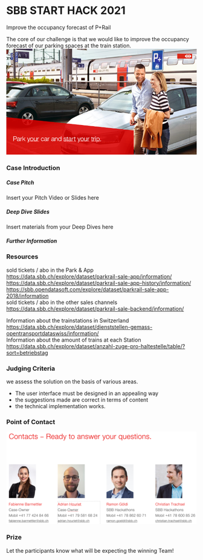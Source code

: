 # SBB START HACK 2021

Improve the occupancy forecast of P+Rail

The core of our challenge is that we would like to improve the occupancy forecast of our parking spaces at the train station.
![Pitch](pitch.png "Title") 

### Case Introduction

##### Case Pitch

Insert your Pitch Video or Slides here

##### Deep Dive Slides

Insert materials from your Deep Dives here

##### Further Information

### Resources
sold tickets / abo in the Park & App
https://data.sbb.ch/explore/dataset/parkrail-sale-app/information/ \
https://data.sbb.ch/explore/dataset/parkrail-sale-app-history/information/ \
https://sbb.opendatasoft.com/explore/dataset/parkrail-sale-app-2018/information \
sold tickets / abo in the other sales channels\
https://data.sbb.ch/explore/dataset/parkrail-sale-backend/information/

Information about the trainstations in Switzerland https://data.sbb.ch/explore/dataset/dienststellen-gemass-opentransportdataswiss/information/ \
Information about the amount of trains at each Station https://data.sbb.ch/explore/dataset/anzahl-zuge-pro-haltestelle/table/?sort=betriebstag 



### Judging Criteria

we assess the solution on the basis of various areas.
- The user interface must be designed in an appealing way
- the suggestions made are correct in terms of content
- the technical implementation works.

### Point of Contact

![Kontakt](kontakt.png "Title") 



### Prize

Let the participants know what will be expecting the winning Team!
